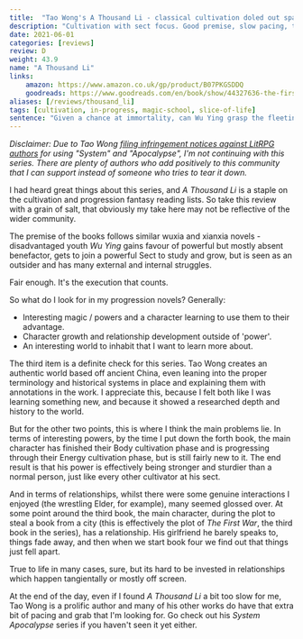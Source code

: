 ```yaml
---
title:  "Tao Wong's A Thousand Li - classical cultivation doled out sparingly"
description: "Cultivation with sect focus. Good premise, slow pacing, tends towards slice-of-life."
date: 2021-06-01
categories: [reviews]
review: D
weight: 43.9
name: "A Thousand Li"
links:
    amazon: https://www.amazon.co.uk/gp/product/B07PKGSDDQ
    goodreads: https://www.goodreads.com/en/book/show/44327636-the-first-step
aliases: [/reviews/thousand_li]
tags: [cultivation, in-progress, magic-school, slice-of-life]
sentence: "Given a chance at immortality, can Wu Ying grasp the fleeting opportunity?"
---
```


*Disclaimer: Due to Tao Wong [filing infringement notices against LitRPG authors](https://www.reddit.com/r/ProgressionFantasy/comments/vp7ork/tao_wong_author_of_a_thousand_li_the_first_step/) for using "System" and "Apocalypse", I'm not continuing with this series. There are plenty of authors who add positively to this community that I can support instead of someone who tries to tear it down.*

I had heard great things about this series, and *A Thousand Li* is a staple on the cultivation and progression fantasy reading lists. So take this review with a grain of salt, that obviously my take here may not be reflective of the wider community.

The premise of the books follows similar wuxia and xianxia novels - disadvantaged youth *Wu Ying* gains favour of powerful but mostly absent benefactor, gets to join a powerful Sect to study and grow, but is seen as an outsider and has many external and internal struggles.

Fair enough. It's the execution that counts.

So what do I look for in my progression novels? Generally:

* Interesting magic / powers and a character learning to use them to their advantage.
* Character growth and relationship development outside of 'power'.
* An interesting world to inhabit that I want to learn more about.

The third item is a definite check for this series. Tao Wong creates an authentic world based off ancient China, even leaning into the proper terminology and historical systems in place and explaining them with annotations in the work. I appreciate this, because I felt both like I was learning something new, and because it showed a researched depth and history to the world. 

But for the other two points, this is where I think the main problems lie. In terms of interesting powers, by the time I put down the forth book, the main character has finished their Body cultivation phase and is progressing through their Energy cultivation phase, but is still fairly new to it. The end result is that his power is effectively being stronger and sturdier than a normal person, just like every other cultivator at his sect. 

And in terms of relationships, whilst there were some genuine interactions I enjoyed (the wrestling Elder, for example), many seemed glossed over. At some point around the third book, the main character, during the plot to steal a book from a city (this is effectively the plot of *The First War*, the third book in the series), has a relationship. His girlfriend he barely speaks to, things fade away, and then when we start book four we find out that things just fell apart.

True to life in many cases, sure, but its hard to be invested in relationships which happen tangientally or mostly off screen.


At the end of the day, even if I found *A Thousand Li* a bit too slow for me, Tao Wong is a prolific author and many of his other works do have that extra bit of pacing and grab that I'm looking for. Go check out his *System Apocalypse* series if you haven't seen it yet either.

